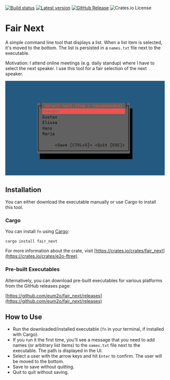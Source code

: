 [![Build status](https://img.shields.io/github/actions/workflow/status/eum2o/ftree/rust.yml?branch=master)](https://github.com/eum2o/ftree/actions)
[![Latest version](https://img.shields.io/crates/v/e2o-ftree.svg)](https://crates.io/crates/e2o-ftree)
[![GitHub Release](https://img.shields.io/github/v/release/eum2o/ftree?label=download&link=https%3A%2F%2Fgithub.com%2Feum2o%2Fftree%2Freleases)](https://github.com/eum2o/ftree/releases)
![Crates.io License](https://img.shields.io/crates/l/e2o-ftree?color=%238b55d7)


# Fair Next

A simple command line tool that displays a list. When a list item is selected, it's moved to the bottom. The list is
persisted in a `names.txt` file next to the executable.

Motivation: I attend online meetings (e.g. daily standup) where I have to select the next speaker. I use this tool for a
fair selection of the next speaker.

![screenshot.png](assets/screenshot.png)

## Installation

You can either download the executable manually or use Cargo to install this tool.

### Cargo

You can install `fn` using [Cargo](https://doc.rust-lang.org/cargo/):

```
cargo install fair_next
```

For more information about the crate, visit [https://crates.io/crates/fair_next](https://crates.io/crates/e2o-ftree).

### Pre-built Executables

Alternatively, you can download pre-built executables for various platforms from the GitHub releases page:

[https://github.com/eum2o/fair_next/releases](https://github.com/eum2o/fair_next/releases)

## How to Use

- Run the downloaded/installed executable (`fn` in your terminal, if installed with Cargo).
- If you run it the first time, you'll see a message that you need to add names (or arbitrary list items) to
  the `names.txt` file next to the executable. The path is displayed in the UI.
- Select a user with the arrow keys and hit `Enter` to confirm. The user will be moved to the bottom.
- Save to save without quitting.
- Quit to quit without saving.

